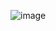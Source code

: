 ![image](https://user-images.githubusercontent.com/106908/60538583-dd24ee00-9d45-11e9-9b9b-bcab33cda1c5.png)
